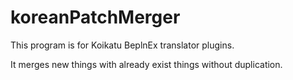 # koreanPatchMerger

This program is for Koikatu BeplnEx translator plugins.

It merges new things with already exist things without duplication.
